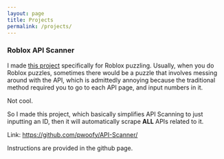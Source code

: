 ```yaml
---
layout: page
title: Projects
permalink: /projects/
---
```


### Roblox API Scanner

I made [this project](https://github.com/pwoofy/API-Scanner/) specifically for Roblox puzzling. Usually, when you do Roblox puzzles, sometimes there would be a puzzle that involves messing around with the API, which is admittedly annoying because the traditional method required you to go to each API page, and input numbers in it.

Not cool. 

So I made this project, which basically simplifies API Scanning to just inputting an ID, then it will automatically scrape **ALL** APIs related to it.

Link: <https://github.com/pwoofy/API-Scanner/>

Instructions are provided in the github page.
